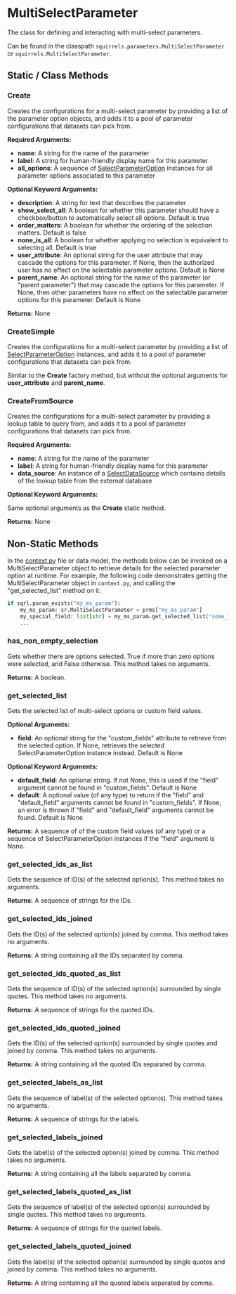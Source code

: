 # MultiSelectParameter

The class for defining and interacting with multi-select parameters. 

Can be found in the classpath `squirrels.parameters.MultiSelectParameter` or `squirrels.MultiSelectParameter`.

## Static / Class Methods

### Create

Creates the configurations for a multi-select parameter by providing a list of the parameter option objects, and adds it to a pool of parameter configurations that datasets can pick from.

**Required Arguments:**

- **name**: A string for the name of the parameter
- **label**: A string for human-friendly display name for this parameter
- **all_options**: A sequence of [SelectParameterOption](../parameter_options/SelectParameterOption) instances for all parameter options associated to this parameter

**Optional Keyword Arguments:**

- **description**: A string for text that describes the parameter
- **show_select_all**: A boolean for whether this parameter should have a checkbox/button to automatically select all options. Default is true
- **order_matters**: A boolean for whether the ordering of the selection matters. Default is false
- **none_is_all**: A boolean for whether applying no selection is equivalent to selecting all. Default is true
- **user_attribute**: An optional string for the user attribute that may cascade the options for this parameter. If None, then the authorized user has no effect on the selectable parameter options. Default is None
- **parent_name**: An optional string for the name of the parameter (or "parent parameter") that may cascade the options for this parameter. If None, then other parameters have no effect on the selectable parameter options for this parameter. Default is None

**Returns:** None

### CreateSimple

Creates the configurations for a multi-select parameter by providing a list of [SelectParameterOption](../parameter_options/SelectParameterOption) instances, and adds it to a pool of parameter configurations that datasets can pick from. 

Similar to the **Create** factory method, but without the optional arguments for **user_attribute** and **parent_name**.

### CreateFromSource

Creates the configurations for a multi-select parameter by providing a lookup table to query from, and adds it to a pool of parameter configurations that datasets can pick from.

**Required Arguments:**

- **name**: A string for the name of the parameter
- **label**: A string for human-friendly display name for this parameter
- **data_source**: An instance of a [SelectDataSource](../data_sources/SelectDataSource) which contains details of the lookup table from the external database

**Optional Keyword Arguments:**

Same optional arguments as the **Create** static method.

**Returns:** None

## Non-Static Methods

In the [context.py](../../../docs/topics/context) file or data model, the methods below can be invoked on a MultiSelectParameter object to retrieve details for the selected parameter option at runtime. For example, the following code demonstrates getting the MultiSelectParameter object in `context.py`, and calling the "get_selected_list" method on it.

```python
if sqrl.param_exists("my_ms_param"):
    my_ms_param: sr.MultiSelectParameter = prms["my_ms_param"]
    my_special_field: list[str] = my_ms_param.get_selected_list("some_field")
    ...
```

### has_non_empty_selection

Gets whether there are options selected. True if more than zero options were selected, and False otherwise. This method takes no arguments.

**Returns:** A boolean.

### get_selected_list

Gets the selected list of multi-select options or custom field values.

**Optional Arguments:**

- **field**: An optional string for the "custom_fields" attribute to retrieve from the selected option. If None, retrieves the selected SelectParameterOption instance instead. Default is None

**Optional Keyword Arguments:**

- **default_field**: An optional string. If not None, this is used if the "field" argument cannot be found in "custom_fields". Default is None
- **default**: A optional value (of any type) to return if the "field" and "default_field" arguments cannot be found in "custom_fields". If None, an error is thrown if "field" and "default_field" arguments cannot be found. Default is None

**Returns:** A sequence of of the custom field values (of any type) or a sequence of SelectParameterOption instances if the "field" argument is None.

### get_selected_ids_as_list

Gets the sequence of ID(s) of the selected option(s). This method takes no arguments.

**Returns:** A sequence of strings for the IDs.

### get_selected_ids_joined

Gets the ID(s) of the selected option(s) joined by comma. This method takes no arguments.

**Returns:** A string containing all the IDs separated by comma.

### get_selected_ids_quoted_as_list

Gets the sequence of ID(s) of the selected option(s) surrounded by single quotes. This method takes no arguments.

**Returns:** A sequence of strings for the quoted IDs.

### get_selected_ids_quoted_joined

Gets the ID(s) of the selected option(s) surrounded by single quotes and joined by comma. This method takes no arguments.

**Returns:** A string containing all the quoted IDs separated by comma.

### get_selected_labels_as_list

Gets the sequence of label(s) of the selected option(s). This method takes no arguments.

**Returns:** A sequence of strings for the labels.

### get_selected_labels_joined

Gets the label(s) of the selected option(s) joined by comma. This method takes no arguments.

**Returns:** A string containing all the labels separated by comma.

### get_selected_labels_quoted_as_list

Gets the sequence of label(s) of the selected option(s) surrounded by single quotes. This method takes no arguments.

**Returns:** A sequence of strings for the quoted labels.

### get_selected_labels_quoted_joined

Gets the label(s) of the selected option(s) surrounded by single quotes and joined by comma. This method takes no arguments.

**Returns:** A string containing all the quoted labels separated by comma.


[Parameter]: ./Parameter